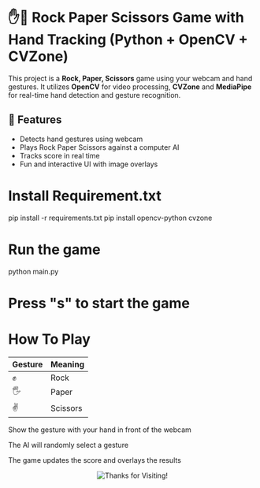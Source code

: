 # ✋🤖 Rock Paper Scissors Game with Hand Tracking (Python + OpenCV + CVZone)

This project is a **Rock, Paper, Scissors** game using your webcam and hand gestures. It utilizes **OpenCV** for video processing, **CVZone** and **MediaPipe** for real-time hand detection and gesture recognition.

## 📸 Features
- Detects hand gestures using webcam
- Plays Rock Paper Scissors against a computer AI
- Tracks score in real time
- Fun and interactive UI with image overlays

# Install Requirement.txt
pip install -r requirements.txt
pip install opencv-python cvzone
# Run the game
python main.py
# Press "s" to start the game

# How To Play
| Gesture | Meaning  |
| ------- | -------- |
| ✊       | Rock     |
| 🖐️     | Paper    |
| ✌️      | Scissors |

Show the gesture with your hand in front of the webcam

The AI will randomly select a gesture

The game updates the score and overlays the results

<p align="center">
  <img src="https://readme-typing-svg.herokuapp.com?font=Fira+Code&weight=600&size=22&pause=1000&color=F75C5C&center=true&vCenter=true&width=450&lines=Thanks+for+Visiting!+🚀" alt="Thanks for Visiting!">
</p>
